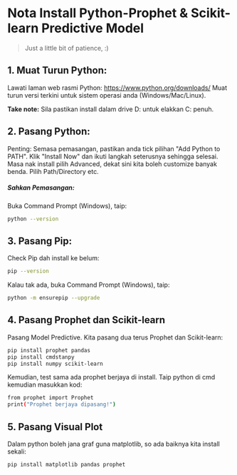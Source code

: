 # Nota Install Python-Prophet & Scikit-learn Predictive Model
>Just a little bit of patience, :)

## 1. Muat Turun Python:
Lawati laman web rasmi Python: https://www.python.org/downloads/
Muat turun versi terkini untuk sistem operasi anda (Windows/Mac/Linux).

**Take note:**
Sila pastikan install dalam drive D: untuk elakkan C: penuh.


## 2. Pasang Python:
Penting: Semasa pemasangan, pastikan anda tick pilihan "Add Python to PATH".
Klik "Install Now" dan ikuti langkah seterusnya sehingga selesai. 
Masa nak install pilih Advanced, dekat sini kita boleh customize banyak benda. Pilih Path/Directory etc.

##### Sahkan Pemasangan:
Buka Command Prompt (Windows), taip:
```sh
python --version
```
## 3. Pasang Pip:
Check Pip dah install ke belum:
```sh
pip --version
```
Kalau tak ada, buka Command Prompt (Windows), taip:
```sh
python -m ensurepip --upgrade
```
## 4. Pasang Prophet dan Scikit-learn
Pasang Model Predictive. Kita pasang dua terus Prophet dan Scikit-learn:
```sh
pip install prophet pandas
pip install cmdstanpy
pip install numpy scikit-learn
```
Kemudian, test sama ada prophet berjaya di install. Taip python di cmd kemudian masukkan kod:
```sh
from prophet import Prophet
print("Prophet berjaya dipasang!")
```
## 5. Pasang Visual Plot
Dalam python boleh jana graf guna matplotlib, so ada baiknya kita install sekali:
```sh
pip install matplotlib pandas prophet
```
